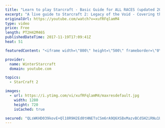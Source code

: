 ```yaml
---
title: "Learn to play Starcraft - Basic Guide for ALL RACES (updated 2017)"
excerpt: "A live guide to Starcraft 2: Legacy of the Void - Covering the basics and build orders for all of the races, and covering the important decisions to be made early in the game.  Not a step by step guide but a demonstration once you have the very basics of the units and races!"
originalUrl: https://youtube.com/watch?v=xufRFqlamM4
type: video
price: Free
length: PT2H42M46S
publishedDateTime: 2017-11-19T17:09:41Z
heat: 51

featuredContent: "<iframe width=\"800\" height=\"500\" frameborder=\"0\" src=\"https://www.youtube.com/embed/xufRFqlamM4\" allow=\"accelerometer; autoplay; encrypted-media; gyroscope; picture-in-picture\" allowfullscreen></iframe>"

provider:
  name: WinterStarcraft
  domain: youtube.com

topics:
  - StarCraft 2

images:
  - url: https://i.ytimg.com/vi/xufRFqlamM4/maxresdefault.jpg
    width: 1280
    height: 720
    isCached: true

secured: "QLsWKHD039kovE+Ql18R9H2Ed0tHNETsCSm6rA9Q6XSBxMazvBCdSH2iRNu1U08b02b69XT/n2W+Hb3KYUj2/LuIMXYvZ19Ky9q3RrxGS+Q+4Fyh8b/f5WleRKAj9MQ+V05qzyNXSnjgSpPD0jlSIiGUg2R6TtdKXiuRAQjOYYn0y/IOYiK0/Kp9eDTG9Ljuq+7PMaTTxGL2qJBfNL68aD73cvRXu6LFkSfXGpo7eBezSHo4d03zA4214/quMZjSivtkBbt8dYB1V8tEr5mMp2awVgQ/94cShWQzi13dVLk2MiptKgSZH8LcA7mmHIVv9FiRvrlANrgkEeeYO7Cucb0XGfiBP7JfT8S6JogGLaTszI7nduxinRWUGqW+chCSqu+a2qU5CXctCYQD1R4qX3BPfOeRlOUbnP+zOgXKMippZEc3Da+h3QB19r9duOKC;OxZ6JJfz1UclqVVswzc9CQ=="
---
```



